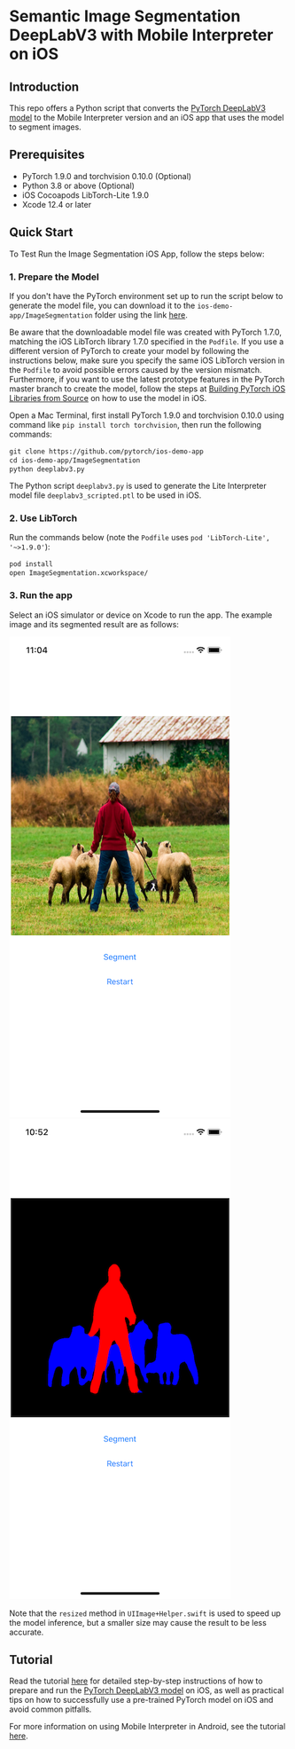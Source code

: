 # Semantic Image Segmentation DeepLabV3 with Mobile Interpreter on iOS

## Introduction

This repo offers a Python script that converts the [PyTorch DeepLabV3 model](https://pytorch.org/hub/pytorch_vision_deeplabv3_resnet101) to the Mobile Interpreter version and an iOS app that uses the model to segment images.

## Prerequisites

* PyTorch 1.9.0 and torchvision 0.10.0 (Optional)
* Python 3.8 or above (Optional)
* iOS Cocoapods LibTorch-Lite 1.9.0
* Xcode 12.4 or later

## Quick Start

To Test Run the Image Segmentation iOS App, follow the steps below:

### 1. Prepare the Model

If you don't have the PyTorch environment set up to run the script below to generate the model file, you can download it to the `ios-demo-app/ImageSegmentation` folder using the link [here](https://drive.google.com/file/d/1FHV9tN6-e3EWUgM_K3YvDoRLPBj7NHXO/view?usp=sharing).

Be aware that the downloadable model file was created with PyTorch 1.7.0, matching the iOS LibTorch library 1.7.0 specified in the `Podfile`. If you use a different version of PyTorch to create your model by following the instructions below, make sure you specify the same iOS LibTorch version in the `Podfile` to avoid possible errors caused by the version mismatch. Furthermore, if you want to use the latest prototype features in the PyTorch master branch to create the model, follow the steps at [Building PyTorch iOS Libraries from Source](https://pytorch.org/mobile/ios/#build-pytorch-ios-libraries-from-source) on how to use the model in iOS.

Open a Mac Terminal, first install PyTorch 1.9.0 and torchvision 0.10.0 using command like `pip install torch torchvision`, then run the following commands:

```
git clone https://github.com/pytorch/ios-demo-app
cd ios-demo-app/ImageSegmentation
python deeplabv3.py
```

The Python script `deeplabv3.py` is used to generate the Lite Interpreter model file `deeplabv3_scripted.ptl` to be used in iOS.

### 2. Use LibTorch

Run the commands below (note the `Podfile` uses `pod 'LibTorch-Lite', '~>1.9.0'`):

```
pod install
open ImageSegmentation.xcworkspace/
```

### 3. Run the app
Select an iOS simulator or device on Xcode to run the app. The example image and its segmented result are as follows:

![](screenshot1.png)
![](screenshot2.png)

Note that the `resized` method in `UIImage+Helper.swift` is used to speed up the model inference, but a smaller size may cause the result to be less accurate.

## Tutorial

Read the tutorial [here](https://pytorch.org/tutorials/beginner/deeplabv3_on_ios.html) for detailed step-by-step instructions of how to prepare and run the [PyTorch DeepLabV3 model](https://pytorch.org/hub/pytorch_vision_deeplabv3_resnet101) on iOS, as well as practical tips on how to successfully use a pre-trained PyTorch model on iOS and avoid common pitfalls.

For more information on using Mobile Interpreter in Android, see the tutorial [here](https://pytorch.org/tutorials/recipes/mobile_interpreter.html).
